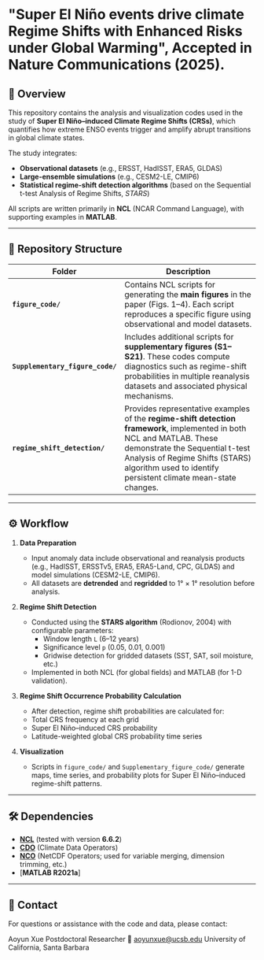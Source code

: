 
# **"Super El Niño events drive climate Regime Shifts with Enhanced Risks under Global Warming"**, Accepted in Nature Communications (2025).

## 📘 Overview

This repository contains the analysis and visualization codes used in the study of **Super El Niño–induced Climate Regime Shifts (CRSs)**, which quantifies how extreme ENSO events trigger and amplify abrupt transitions in global climate states.

The study integrates:
- **Observational datasets** (e.g., ERSST, HadISST, ERA5, GLDAS)  
- **Large-ensemble simulations** (e.g., CESM2-LE, CMIP6)  
- **Statistical regime-shift detection algorithms** (based on the Sequential t-test Analysis of Regime Shifts, *STARS*)  

All scripts are written primarily in **NCL** (NCAR Command Language), with supporting examples in **MATLAB**.

---

## 📂 Repository Structure

| Folder | Description |
|--------|--------------|
| **`figure_code/`** | Contains NCL scripts for generating the **main figures** in the paper (Figs. 1–4). Each script reproduces a specific figure using observational and model datasets. |
| **`Supplementary_figure_code/`** | Includes additional scripts for **supplementary figures (S1–S21)**. These codes compute diagnostics such as regime-shift probabilities in multiple reanalysis datasets and associated physical mechanisms. |
| **`regime_shift_detection/`** | Provides representative examples of the **regime-shift detection framework**, implemented in both NCL and MATLAB. These demonstrate the Sequential t-test Analysis of Regime Shifts (STARS) algorithm used to identify persistent climate mean-state changes. |

---
## ⚙️ Workflow

1. **Data Preparation**
   - Input anomaly data include observational and reanalysis products (e.g., HadISST, ERSSTv5, ERA5, ERA5-Land, CPC, GLDAS) and model simulations (CESM2-LE, CMIP6).
   - All datasets are **detrended** and **regridded** to 1° × 1° resolution before analysis.

2. **Regime Shift Detection**
   - Conducted using the **STARS algorithm** (Rodionov, 2004) with configurable parameters:
     - Window length `L` (6–12 years)
     - Significance level `p` (0.05, 0.01, 0.001)
     - Gridwise detection for gridded datasets (SST, SAT, soil moisture, etc.)
   - Implemented in both NCL (for global fields) and MATLAB (for 1-D validation).
3. **Regime Shift Occurrence Probability Calculation**
   - After detection, regime shift probabilities are calculated for:
   - Total CRS frequency at each grid  
   - Super El Niño–induced CRS probability
   - Latitude-weighted global CRS probability time series

4. **Visualization**
   - Scripts in `figure_code/` and `Supplementary_figure_code/` generate maps, time series, and probability plots for Super El Niño–induced regime-shift patterns.

---

## 🛠️ Dependencies

- [**NCL**](https://www.ncl.ucar.edu/) (tested with version **6.6.2**)  
- [**CDO**](https://code.mpimet.mpg.de/projects/cdo) (Climate Data Operators)
- [**NCO**](https://nco.sourceforge.net/) (NetCDF Operators; used for variable merging, dimension trimming, etc.)
- [**MATLAB R2021a**]

---
## 📧 Contact
For questions or assistance with the code and data, please contact:

Aoyun Xue
Postdoctoral Researcher
📩 aoyunxue@ucsb.edu
University of California, Santa Barbara
